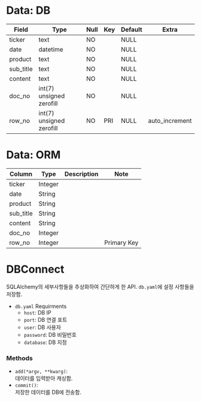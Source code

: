 # Data: DB
| Field     | Type                     | Null | Key | Default | Extra          |
|-----------|--------------------------|------|-----|---------|----------------|
| ticker    | text                     | NO   |     | NULL    |                |
| date      | datetime                 | NO   |     | NULL    |                |
| product   | text                     | NO   |     | NULL    |                |
| sub_title | text                     | NO   |     | NULL    |                |
| content   | text                     | NO   |     | NULL    |                |
| doc_no    | int(7) unsigned zerofill | NO   |     | NULL    |                |
| row_no    | int(7) unsigned zerofill | NO   | PRI | NULL    | auto_increment |

# Data: ORM

|Column|Type|Description|Note|
|-|-|-|-|
|ticker|Integer|||
|date|String|||
|product|String|||
|sub_title|String|||
|content|String|||
|doc_no|Integer|||
|row_no|Integer||Primary Key|

# DBConnect
SQLAlchemy의 세부사항들을 추상화하여 간단하게 한 API. `db.yaml`에 설정 사항들을 저장함.

- `db.yaml` Requirments
    - `host`: DB IP
    - `port`: DB 연결 포트
    - `user`: DB 사용자
    - `password`: DB 비밀번호
    - `database`: DB 지정

### Methods
- `add(*argv, **kwarg)`:\
    데이터를 입력받아 캐싱함.
- `commit()`:\
    저장한 데이터를 DB에 전송함.
